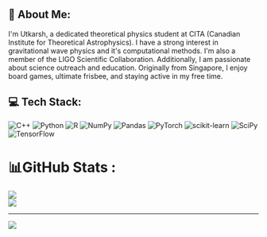 ## 💫 About Me:
I'm Utkarsh, a dedicated theoretical physics student at CITA (Canadian Institute for Theoretical Astrophysics). 
I have a strong interest in gravitational wave physics and it's computational methods.
I'm also a member of the LIGO Scientific Collaboration.
Additionally, I am passionate about science outreach and education.
Originally from Singapore, I enjoy board games, ultimate frisbee, and staying active in my free time.


## 💻 Tech Stack:
![C++](https://img.shields.io/badge/c++-%2300599C.svg?style=for-the-badge&logo=c%2B%2B&logoColor=white) ![Python](https://img.shields.io/badge/python-3670A0?style=for-the-badge&logo=python&logoColor=ffdd54) ![R](https://img.shields.io/badge/r-%23276DC3.svg?style=for-the-badge&logo=r&logoColor=white) ![NumPy](https://img.shields.io/badge/numpy-%23013243.svg?style=for-the-badge&logo=numpy&logoColor=white) ![Pandas](https://img.shields.io/badge/pandas-%23150458.svg?style=for-the-badge&logo=pandas&logoColor=white) ![PyTorch](https://img.shields.io/badge/PyTorch-%23EE4C2C.svg?style=for-the-badge&logo=PyTorch&logoColor=white) ![scikit-learn](https://img.shields.io/badge/scikit--learn-%23F7931E.svg?style=for-the-badge&logo=scikit-learn&logoColor=white) ![SciPy](https://img.shields.io/badge/SciPy-%230C55A5.svg?style=for-the-badge&logo=scipy&logoColor=%white) ![TensorFlow](https://img.shields.io/badge/TensorFlow-%23FF6F00.svg?style=for-the-badge&logo=TensorFlow&logoColor=white)

# 📊GitHub Stats :
![](https://github-readme-streak-stats.herokuapp.com/?user=utkarsh7236&theme=radical&hide_border=true)<br/>
![](https://github-readme-stats.vercel.app/api/top-langs/?username=utkarsh7236&theme=radical&hide_border=true&include_all_commits=true&count_private=true&layout=compact)

---
[![](https://visitcount.itsvg.in/api?id=utkarsh7236&icon=0&color=0)](https://visitcount.itsvg.in)

<!-- Proudly created with GPRM ( https://gprm.itsvg.in ) -->
